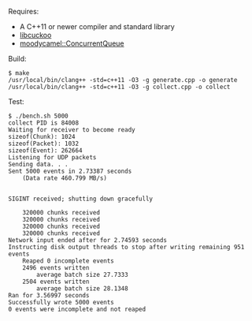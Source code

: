 Requires:

- A C++11 or newer compiler and standard library
- [libcuckoo](https://github.com/efficient/libcuckoo)
- [moodycamel::ConcurrentQueue](https://github.com/cameron314/concurrentqueue)

Build:

	$ make
	/usr/local/bin/clang++ -std=c++11 -O3 -g generate.cpp -o generate
	/usr/local/bin/clang++ -std=c++11 -O3 -g collect.cpp -o collect

Test:

	$ ./bench.sh 5000
	collect PID is 84008
	Waiting for receiver to become ready
	sizeof(Chunk): 1024
	sizeof(Packet): 1032
	sizeof(Event): 262664
	Listening for UDP packets
	Sending data. . . 
	Sent 5000 events in 2.73387 seconds
		(Data rate 460.799 MB/s)
	
	
	SIGINT received; shutting down gracefully
	
		320000 chunks received
		320000 chunks received
		320000 chunks received
		320000 chunks received
	Network input ended after for 2.74593 seconds
	Instructing disk output threads to stop after writing remaining 951 events
		Reaped 0 incomplete events
		2496 events written
			average batch size 27.7333
		2504 events written
			average batch size 28.1348
	Ran for 3.56997 seconds
	Successfully wrote 5000 events
	0 events were incomplete and not reaped
